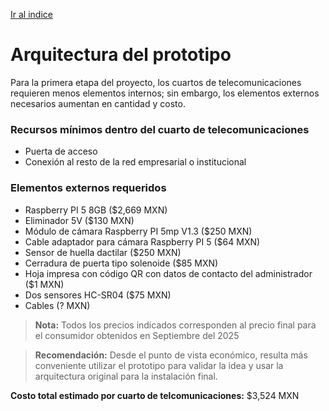 [Ir al indice](index.md)
# Arquitectura del prototipo
Para la primera etapa del proyecto, los cuartos de telecomunicaciones requieren menos elementos internos; sin embargo, los elementos externos necesarios aumentan en cantidad y costo.

### Recursos mínimos dentro del cuarto de telecomunicaciones
- Puerta de acceso
- Conexión al resto de la red empresarial o institucional

### Elementos externos requeridos

- Raspberry PI 5 8GB ($2,669 MXN)
- Eliminador 5V ($130 MXN)
- Módulo de cámara Raspberry PI 5mp V1.3 ($250 MXN)
- Cable adaptador para cámara Raspberry PI 5 ($64 MXN)
- Sensor de huella dactilar ($250 MXN)
- Cerradura de puerta tipo solenoide ($85 MXN)
- Hoja impresa con código QR con datos de contacto del administrador ($1 MXN)
- Dos sensores HC-SR04 ($75 MXN)
- Cables (? MXN)

> **Nota:** Todos los precios indicados corresponden al precio final para el consumidor obtenidos en Septiembre del 2025

> **Recomendación:** Desde el punto de vista económico, resulta más conveniente utilizar el prototipo para validar la idea y usar la arquitectura original para la instalación final.

**Costo total estimado por cuarto de telcomunicaciones:** $3,524 MXN